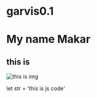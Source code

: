 # garvis0.1

# My name Makar
## this is 
![this is img](https://www.google.com/url?sa=i&url=https%3A%2F%2Fkorrespondent.net%2Fukraine%2F4461238-znamenytyi-kot-stepan-pomohaet-zhyvotnym-v-ukrayne&psig=AOvVaw0wP1nPurPKKF96vMeAuAN2&ust=1732553373112000&source=images&cd=vfe&opi=89978449&ved=0CBQQjRxqFwoTCKjY6La29YkDFQAAAAAdAAAAABAE)

let str = 'this is js code'
